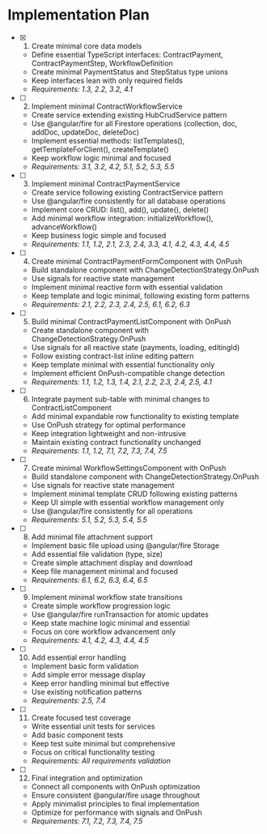 # Implementation Plan

- [x] 1. Create minimal core data models





  - Define essential TypeScript interfaces: ContractPayment, ContractPaymentStep, WorkflowDefinition
  - Create minimal PaymentStatus and StepStatus type unions
  - Keep interfaces lean with only required fields
  - _Requirements: 1.3, 2.2, 3.2, 4.1_

- [ ] 2. Implement minimal ContractWorkflowService
  - Create service extending existing HubCrudService pattern
  - Use @angular/fire for all Firestore operations (collection, doc, addDoc, updateDoc, deleteDoc)
  - Implement essential methods: listTemplates(), getTemplateForClient(), createTemplate()
  - Keep workflow logic minimal and focused
  - _Requirements: 3.1, 3.2, 4.2, 5.1, 5.2, 5.3, 5.5_

- [ ] 3. Implement minimal ContractPaymentService
  - Create service following existing ContractService pattern
  - Use @angular/fire consistently for all database operations
  - Implement core CRUD: list(), add(), update(), delete()
  - Add minimal workflow integration: initializeWorkflow(), advanceWorkflow()
  - Keep business logic simple and focused
  - _Requirements: 1.1, 1.2, 2.1, 2.3, 2.4, 3.3, 4.1, 4.2, 4.3, 4.4, 4.5_

- [ ] 4. Create minimal ContractPaymentFormComponent with OnPush
  - Build standalone component with ChangeDetectionStrategy.OnPush
  - Use signals for reactive state management
  - Implement minimal reactive form with essential validation
  - Keep template and logic minimal, following existing form patterns
  - _Requirements: 2.1, 2.2, 2.3, 2.4, 2.5, 6.1, 6.2, 6.3_

- [ ] 5. Build minimal ContractPaymentListComponent with OnPush
  - Create standalone component with ChangeDetectionStrategy.OnPush
  - Use signals for all reactive state (payments, loading, editingId)
  - Follow existing contract-list inline editing pattern
  - Keep template minimal with essential functionality only
  - Implement efficient OnPush-compatible change detection
  - _Requirements: 1.1, 1.2, 1.3, 1.4, 2.1, 2.2, 2.3, 2.4, 2.5, 4.1_

- [ ] 6. Integrate payment sub-table with minimal changes to ContractListComponent
  - Add minimal expandable row functionality to existing template
  - Use OnPush strategy for optimal performance
  - Keep integration lightweight and non-intrusive
  - Maintain existing contract functionality unchanged
  - _Requirements: 1.1, 1.2, 7.1, 7.2, 7.3, 7.4, 7.5_

- [ ] 7. Create minimal WorkflowSettingsComponent with OnPush
  - Build standalone component with ChangeDetectionStrategy.OnPush
  - Use signals for reactive state management
  - Implement minimal template CRUD following existing patterns
  - Keep UI simple with essential workflow management only
  - Use @angular/fire consistently for all operations
  - _Requirements: 5.1, 5.2, 5.3, 5.4, 5.5_

- [ ] 8. Add minimal file attachment support
  - Implement basic file upload using @angular/fire Storage
  - Add essential file validation (type, size)
  - Create simple attachment display and download
  - Keep file management minimal and focused
  - _Requirements: 6.1, 6.2, 6.3, 6.4, 6.5_

- [ ] 9. Implement minimal workflow state transitions
  - Create simple workflow progression logic
  - Use @angular/fire runTransaction for atomic updates
  - Keep state machine logic minimal and essential
  - Focus on core workflow advancement only
  - _Requirements: 4.1, 4.2, 4.3, 4.4, 4.5_

- [ ] 10. Add essential error handling
  - Implement basic form validation
  - Add simple error message display
  - Keep error handling minimal but effective
  - Use existing notification patterns
  - _Requirements: 2.5, 7.4_

- [ ] 11. Create focused test coverage
  - Write essential unit tests for services
  - Add basic component tests
  - Keep test suite minimal but comprehensive
  - Focus on critical functionality testing
  - _Requirements: All requirements validation_

- [ ] 12. Final integration and optimization
  - Connect all components with OnPush optimization
  - Ensure consistent @angular/fire usage throughout
  - Apply minimalist principles to final implementation
  - Optimize for performance with signals and OnPush
  - _Requirements: 7.1, 7.2, 7.3, 7.4, 7.5_